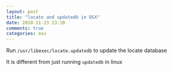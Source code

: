 ```yaml
---
layout: post
title: "locate and updatedb in OSX"
date: 2010-11-23 23:10
comments: true
categories: osx 
---
```


Run ``/usr/libexec/locate.updatedb`` to update the locate database


It is different from just running ``updatedb`` in linux

